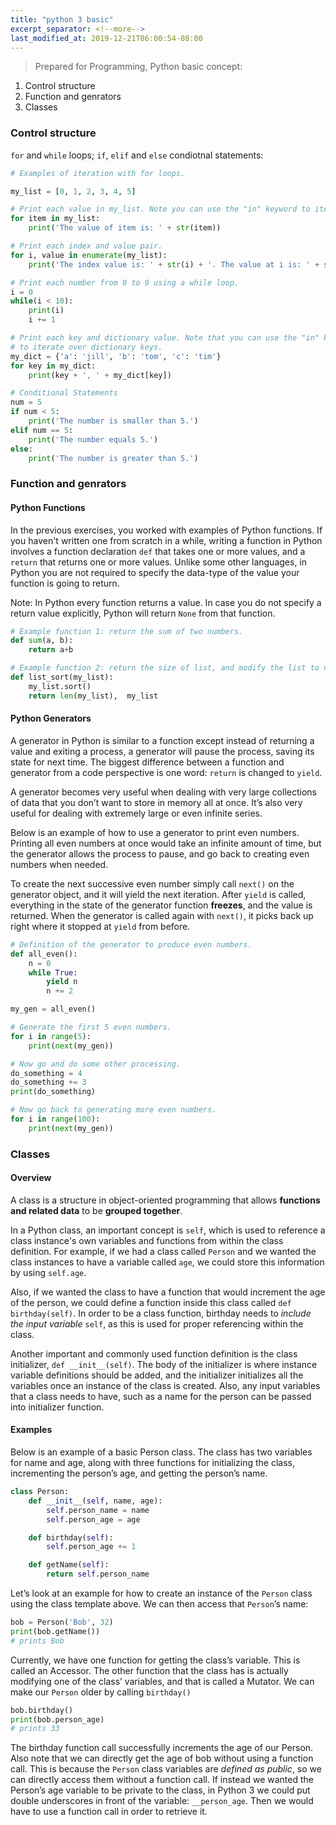```yaml
---
title: "python 3 basic"
excerpt_separator: <!--more-->
last_modified_at: 2019-12-21T06:00:54-08:00
---
```

> Prepared for Programming, Python basic concept:
 1. Control structure
 2. Function and genrators
 3. Classes
<!--more-->

### Control structure
`for` and `while` loops; `if`, `elif` and `else` condiotnal statements:
```python
# Examples of iteration with for loops.

my_list = [0, 1, 2, 3, 4, 5]

# Print each value in my_list. Note you can use the "in" keyword to iterate over a list.
for item in my_list:
    print('The value of item is: ' + str(item))

# Print each index and value pair.
for i, value in enumerate(my_list):
    print('The index value is: ' + str(i) + '. The value at i is: ' + str(value))

# Print each number from 0 to 9 using a while loop.
i = 0
while(i < 10):
    print(i)
    i += 1

# Print each key and dictionary value. Note that you can use the "in" keyword 
# to iterate over dictionary keys.
my_dict = {'a': 'jill', 'b': 'tom', 'c': 'tim'}
for key in my_dict:
    print(key + ', ' + my_dict[key])

# Conditional Statements
num = 5
if num < 5:
    print('The number is smaller than 5.')
elif num == 5:
    print('The number equals 5.')
else:
    print('The number is greater than 5.')
```
### Function and genrators
#### Python Functions
In the previous exercises, you worked with examples of Python functions. If you haven't written one from scratch in a while, writing a function in Python involves a function declaration `def` that takes one or more values, and a `return` that returns one or more values. Unlike some other languages, in Python you are not required to specify the data-type of the value your function is going to return.

Note: In Python every function returns a value. In case you do not specify a return value explicitly, Python will return `None` from that function.
```python
# Example function 1: return the sum of two numbers.
def sum(a, b):
    return a+b

# Example function 2: return the size of list, and modify the list to now be sorted.
def list_sort(my_list):
    my_list.sort()
    return len(my_list),  my_list
```

#### Python Generators
A generator in Python is similar to a function except instead of returning a value and exiting a process, a generator will pause the process, saving its state for next time. The biggest difference between a function and generator from a code perspective is one word: `return` is changed to `yield`.

A generator becomes very useful when dealing with very large collections of data that you don’t want to store in memory all at once. It’s also very useful for dealing with extremely large or even infinite series.

Below is an example of how to use a generator to print even numbers. Printing all even numbers at once would take an infinite amount of time, but the generator allows the process to pause, and go back to creating even numbers when needed.

To create the next successive even number simply call `next()` on the generator object, and it will yield the next iteration. After `yield` is called, everything in the state of the generator function **freezes**, and the value is returned. When the generator is called again with `next()`, it picks back up right where it stopped at `yield` from before.
```python
# Definition of the generator to produce even numbers.
def all_even():
    n = 0
    while True:
        yield n
        n += 2

my_gen = all_even()

# Generate the first 5 even numbers.
for i in range(5):
    print(next(my_gen))

# Now go and do some other processing.
do_something = 4
do_something += 3
print(do_something)

# Now go back to generating more even numbers.
for i in range(100):
    print(next(my_gen))
```

### Classes
#### Overview
A class is a structure in object-oriented programming that allows **functions and related data** to be **grouped together**.

In a Python class, an important concept is `self`, which is used to reference a class instance's own variables and functions from within the class definition. For example, if we had a class called `Person` and we wanted the class instances to have a variable called `age`, we could store this information by using `self.age`.

Also, if we wanted the class to have a function that would increment the age of the person, we could define a function inside this class called `def birthday(self)`. In order to be a class function, birthday needs to *include the input variable* `self`, as this is used for proper referencing within the class.

Another important and commonly used function definition is the class initializer, `def __init__(self)`. The body of the initializer is where instance variable definitions should be added, and the initializer initializes all the variables once an instance of the class is created. Also, any input variables that a class needs to have, such as a name for the person can be passed into initializer function.

#### Examples
Below is an example of a basic Person class. The class has two variables for name and age, along with three functions for initializing the class, incrementing the person’s age, and getting the person’s name.
```python
class Person:
    def __init__(self, name, age):
        self.person_name = name
        self.person_age = age

    def birthday(self):
        self.person_age += 1

    def getName(self):
        return self.person_name
```
Let’s look at an example for how to create an instance of the `Person` class using the class template above. We can then access that `Person`’s name:
```python
bob = Person('Bob', 32)
print(bob.getName())
# prints Bob
```
Currently, we have one function for getting the class’s variable. This is called an Accessor. The other function that the class has is actually modifying one of the class’ variables, and that is called a Mutator. We can make our `Person` older by calling `birthday()`
```python
bob.birthday()
print(bob.person_age)
# prints 33
```
The birthday function call successfully increments the age of our Person. Also note that we can directly get the age of bob without using a function call. This is because the `Person` class variables are *defined as public*, so we can directly access them without a function call. If instead we wanted the Person’s age variable to be private to the class, in Python 3 we could put double underscores in front of the variable: `__person_age`. Then we would have to use a function call in order to retrieve it.